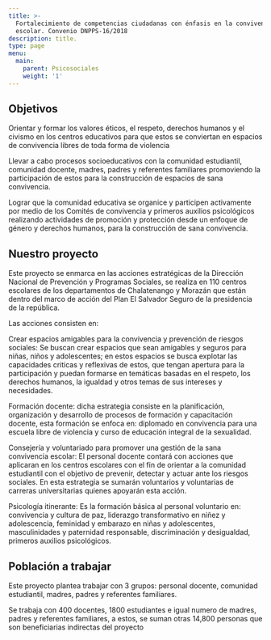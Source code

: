 ```yaml
---
title: >-
  Fortalecimiento de competencias ciudadanas con énfasis en la convivencia
  escolar. Convenio DNPPS-16/2018
description: title.
type: page
menu:
  main:
    parent: Psicosociales
    weight: '1'
---
```

## Objetivos

Orientar y formar los valores éticos, el respeto, derechos humanos y el civismo en los centros educativos para que estos se conviertan en espacios de convivencia libres de toda forma de violencia

Llevar a cabo procesos socioeducativos con la comunidad estudiantil, comunidad docente, madres, padres y referentes familiares promoviendo la participación de estos para la construcción de espacios de sana convivencia.

Lograr que la comunidad educativa se organice y participen activamente por medio de los Comités de convivencia y primeros auxilios psicológicos realizando actividades de promoción y protección desde un enfoque de género y derechos humanos, para la construcción de sana convivencia.

## Nuestro proyecto

Este proyecto se enmarca en las acciones estratégicas de la Dirección Nacional de Prevención y Programas Sociales, se realiza en 110 centros escolares de los departamentos de Chalatenango y Morazán que están dentro del marco de acción del Plan El Salvador Seguro de la presidencia de la república.

Las acciones consisten en: 

Crear espacios amigables para la convivencia y prevención de riesgos sociales: Se buscan crear espacios que sean amigables y seguros para niñas, niños y adolescentes; en estos espacios se busca explotar las capacidades criticas y reflexivas de estos, que tengan apertura para la participación y puedan formarse en temáticas basadas en el respeto, los derechos humanos, la igualdad y otros temas de sus intereses y necesidades.

Formación docente: dicha estrategia consiste en la planificación, organización y desarrollo de procesos de formación y capacitación docente, esta formación se enfoca en: diplomado en convivencia para una escuela libre de violencia y curso de educación integral de la sexualidad.

Consejería y voluntariado para promover una gestión de la sana convivencia escolar:  El personal docente contará con acciones que aplicaran en los centros escolares con el fin de orientar a la comunidad estudiantil con el objetivo de prevenir, detectar y actuar ante los riesgos sociales. En esta estrategia se sumarán voluntarios y voluntarias de carreras universitarias quienes apoyarán esta acción.

Psicología itinerante: Es la formación básica al personal voluntario en: convivencia y cultura de paz, liderazgo transformativo en niñez y adolescencia, feminidad y embarazo en niñas y adolescentes, masculinidades y paternidad responsable, discriminación y desigualdad, primeros auxilios psicológicos.

## Población a trabajar

Este proyecto plantea trabajar con 3 grupos: personal docente, comunidad estudiantil, madres, padres y referentes familiares.

Se trabaja con 400 docentes, 1800 estudiantes e igual numero de madres, padres y referentes familiares, a estos, se suman otras 14,800 personas que son beneficiarias indirectas del proyecto
